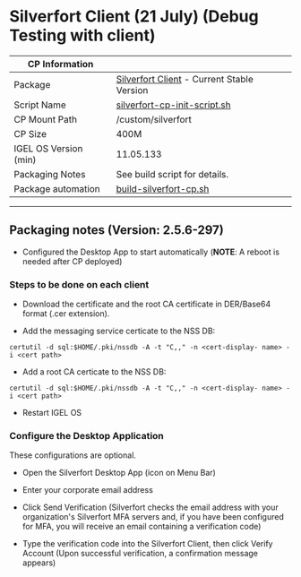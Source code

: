 # Silverfort Client (21 July) (Debug Testing with client)

|  CP Information |            |
|-----------------|------------|
| Package | [Silverfort Client](https://www.silverfort.com/product) - Current Stable Version |
| Script Name | [silverfort-cp-init-script.sh](build/silverfort-cp-init-script.sh) |
| CP Mount Path | /custom/silverfort |
| CP Size | 400M |
| IGEL OS Version (min) | 11.05.133 |
| Packaging Notes | See build script for details. |
| Package automation | [build-silverfort-cp.sh](build/build-silverfort-cp.sh) |

----

## Packaging notes (Version: 2.5.6-297)

- Configured the Desktop App to start automatically (**NOTE**: A reboot is needed after CP deployed)

### Steps to be done on each client

- Download the certificate and the root CA certificate in DER/Base64 format (.cer extension).

- Add the messaging service certicate to the NSS DB:

```
certutil -d sql:$HOME/.pki/nssdb -A -t "C,," -n <cert-display- name> -i <cert path>
  ```

- Add a root CA certicate to the NSS DB:  

```
certutil -d sql:$HOME/.pki/nssdb -A -t "C,," -n <cert-display- name> -i <cert path>
  ```

- Restart IGEL OS  

### Configure the Desktop Application

These configurations are optional.

- Open the Silverfort Desktop App (icon on Menu Bar)

- Enter your corporate email address

- Click Send Verification (Silverfort checks the email address with your organization's Silverfort MFA servers and, if you have been configured for MFA, you will receive an email containing a verification code)

- Type the verification code into the Silverfort Client, then click Verify Account (Upon successful verification, a confirmation message appears)
